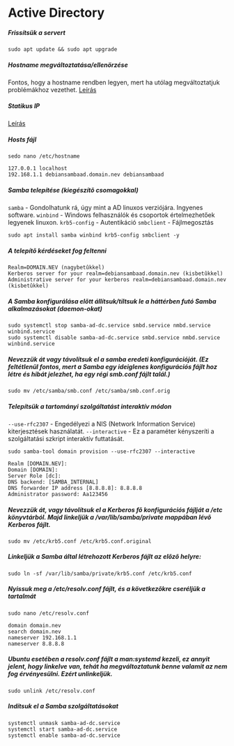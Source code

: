 # Active Directory
##### Frissítsük a servert
```
sudo apt update && sudo apt upgrade
```
##### Hostname megváltoztatása/ellenörzése
Fontos, hogy a hostname rendben legyen, mert ha utólag megváltoztatjuk problémákhoz vezethet. [Leírás](https://github.com/BarnaNorbert19/Notes/blob/main/Linux/Debian/Hostname/Megváltoztatása.md "Leírás")
##### Statikus IP
[Leírás](https://github.com/BarnaNorbert19/Notes/blob/main/Linux/Ubuntu/IP/IP%20megváltoztatása.md "Leírás")
##### Hosts fájl
```
sedo nano /etc/hostname
```
```
127.0.0.1 localhost
192.168.1.1 debiansambaad.domain.nev debiansambaad
```
##### Samba telepítése (kiegészítõ csomagokkal)
`samba` - Gondolhatunk rá, úgy mint a AD linuxos verziójára. Ingyenes software.
`winbind`  - Windows felhasználók és csoportok értelmezhetőek legyenek linuxon.
`krb5-config` - Autentikáció
`smbclient` - Fájlmegosztás
```
sudo apt install samba winbind krb5-config smbclient -y
```
##### A telepítõ kérdéseket fog feltenni
```
Realm=DOMAIN.NEV (nagybetûkkel)
Kerberos server for your realm=debiansambaad.domain.nev (kisbetûkkel)
Administrative server for your kerberos realm=debiansambaad.domain.nev (kisbetûkkel)
```
##### A Samba konfigurálása elõtt állítsuk/tiltsuk le a háttérben futó Samba alkalmazásokat (daemon-okat)
```
sudo systemctl stop samba-ad-dc.service smbd.service nmbd.service winbind.service
sudo systemctl disable samba-ad-dc.service smbd.service nmbd.service winbind.service
```
##### Nevezzük át vagy távolítsuk el a samba eredeti konfigurációját. (Ez feltétlenül fontos, mert a Samba egy ideiglenes konfigurációs fájlt hoz létre és hibát jelezhet, ha egy régi smb.conf fájlt talál.)
```
sudo mv /etc/samba/smb.conf /etc/samba/smb.conf.orig
```
##### Telepítsük a tartományi szolgáltatást interaktív módon
`--use-rfc2307` - Engedélyezi a NIS (Network Information Service) kiterjesztések használatát.
`--interactive` - Ez a paraméter kényszeríti a szolgáltatási szkript interaktív futtatását.
```
sudo samba-tool domain provision --use-rfc2307 --interactive
```
```
Realm [DOMAIN.NEV]:
Domain [DOMAIN]:
Server Role [dc]:
DNS backend: [SAMBA_INTERNAL]
DNS forwarder IP address [8.8.8.8]: 8.8.8.8
Administrator password: Aa123456
```
##### Nevezzük át, vagy távolítsuk el a Kerberos fõ konfigurációs fájlját a /etc könyvtárból. Majd linkeljük a /var/lib/samba/private mappában lévõ Kerberos fájlt.
```
sudo mv /etc/krb5.conf /etc/krb5.conf.original
```
##### Linkeljük a Samba által létrehozott Kerberos fájlt az elõzõ helyre:
```
sudo ln -sf /var/lib/samba/private/krb5.conf /etc/krb5.conf
```
##### Nyissuk meg a /etc/resolv.conf fájlt, és a következõkre cseréljük a tartalmát
```
sudo nano /etc/resolv.conf
```
```
domain domain.nev
search domain.nev
nameserver 192.168.1.1
nameserver 8.8.8.8
```
##### Ubuntu esetében a resolv.conf fájlt a man:systemd kezeli, ez annyit jelent, hogy linkelve van, tehát ha megváltoztatunk benne valamit az nem fog érvényesülni. Ezért unlinkeljük.
```
sudo unlink /etc/resolv.conf
```
##### Indítsuk el a Samba szolgáltatásokat
```
systemctl unmask samba-ad-dc.service
systemctl start samba-ad-dc.service
systemctl enable samba-ad-dc.service
```
